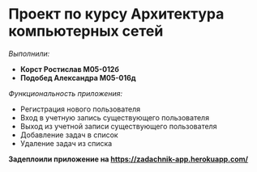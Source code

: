 # Проект по курсу Архитектура компьютерных сетей   

*Выполнили:*
- **Корст Ростислав М05-012б**
- **Подобед Александра М05-016д**

*Функциональность приложения:*
- Регистрация нового пользователя
- Вход в учетную запись существующего пользователя 
- Выход из учетной записи существующего пользователя
- Добавление задач в список 
- Удаление задач из списка 

**Задеплоили приложение на https://zadachnik-app.herokuapp.com/**
